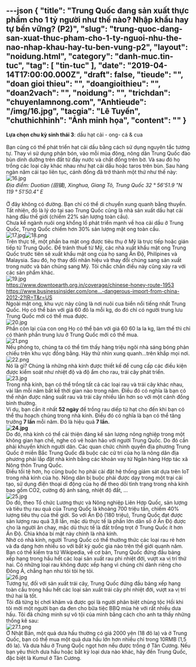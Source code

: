---json
{
    "title": "Trung Quốc đang sản xuất thực phẩm cho 1 tỷ người như thế nào? Nhập khẩu hay tự bền vững? (P2)",
    "slug": "trung-quoc-dang-san-xuat-thuc-pham-cho-1-ty-nguoi-nhu-the-nao-nhap-khau-hay-tu-ben-vung-p2",
    "layout": "noidung.html",
    "category": "danh-muc.tin-tuc",
    "tag": [
        "tin-tuc"
    ],
    "date": "2019-04-14T17:00:00.000Z",
    "draft": false,
    "tieude": "",
    "doan gioi thieu": "",
    "doangioithieu": "",
    "doan2vach": "",
    "noidung": "",
    "trichdan": "chuyenlamnong.com",
    "Anhtieude": "/img/16.jpg",
    "tacgia": "Lê Tuyến",
    "chuthichhinh": "Ảnh minh họa",
    "__content__": ""
}
---
<p><strong>Lựa chọn chu kỳ sinh th&aacute;i 3</strong>: dầu hạt cải - ong- c&aacute; &amp; cua<br />
<br />
Bạn cũng c&oacute; thể ph&aacute;t triển hạt cải dầu bằng c&aacute;ch sử dụng nguy&ecirc;n tắc tương tự. Thay v&igrave; sử dụng ph&acirc;n b&oacute;n, v&agrave;o mỗi m&ugrave;a đ&ocirc;ng, n&ocirc;ng d&acirc;n Trung Quốc đ&agrave;o b&ugrave;n dinh dưỡng tr&ecirc;n đất từ đ&aacute;y nước v&agrave; chất đống tr&ecirc;n bờ. V&agrave; sau đ&oacute; họ trồng c&aacute;c loại c&acirc;y kh&aacute;c nhau như hạt cải dầu hoặc taros tr&ecirc;n b&ugrave;n. Sau h&agrave;ng ng&agrave;n năm c&aacute;i tạo li&ecirc;n tục, c&aacute;nh đồng đ&atilde; trở th&agrave;nh một thứ như thế n&agrave;y:<br />
<img alt="16.jpg" src="https://chuyenlamnong.com/attachments/16-jpg.1025/" /><br />
<em>Địa điểm: Duotian (田镇), Xinghua, Giang T&ocirc;, Trung Quốc 32 &deg; 56&#39;51.9 &quot;N 119 &deg; 51&#39;50.4&quot; E</em><br />
<br />
Ở đ&acirc;y kh&ocirc;ng c&oacute; đường. Bạn chỉ c&oacute; thể di chuyển xung quanh bằng thuyền. Tất nhi&ecirc;n, đ&oacute; l&agrave; l&yacute; do tại sao Trung Quốc cũng l&agrave; nh&agrave; sản xuất dầu hạt cải h&agrave;ng đầu thế giới (chiếm 22% sản lượng to&agrave;n cầu).<br />
Chưa kể ng&agrave;nh nu&ocirc;i ong khổng lồ ph&aacute;t triển mạnh về hoa cải dầu ở Trung Quốc, Trung Quốc chiếm hơn 30% sản lượng mật ong to&agrave;n cầu.<br />
<img alt="17.jpg" src="https://chuyenlamnong.com/attachments/17-jpg.1026/" /><img alt="18.png" src="https://chuyenlamnong.com/attachments/18-png.1027/" /><br />
Tr&ecirc;n thực tế, một phần ba mật ong được ti&ecirc;u thụ ở Mỹ l&agrave; trực tiếp hoặc gi&aacute;n tiếp từ Trung Quốc. Để tr&aacute;nh thuế từ Mỹ, c&aacute;c nh&agrave; xuất khẩu mật ong Trung Quốc trước ti&ecirc;n sẽ xuất khẩu mật ong của họ sang Ấn Độ, Philipines v&agrave; Malaysia. Sau đ&oacute;, họ thay đổi nh&atilde;n hiệu v&agrave; thay đổi ch&uacute;ng sang sản xuất trong nước v&agrave; b&aacute;n ch&uacute;ng sang Mỹ. T&ocirc;i chắc chắn điều n&agrave;y cũng xảy ra với c&aacute;c sản phẩm kh&aacute;c.<br />
<img alt="19.jpg" src="https://chuyenlamnong.com/attachments/19-jpg.1028/" /><br />
<a href="https://www.downtoearth.org.in/coverage/chinese-honey-route-1953" rel="nofollow" target="_blank">https://www.downtoearth.org.in/coverage/chinese-honey-route-1953</a><br />
<a href="https://www.businessinsider.com/one-third-of-honey-in-the-us-may-be-an-illegal-and-dangerous-import-from-china-2012-2?IR=T&amp;r=US" rel="nofollow" target="_blank">https://www.businessinsider.com/one...-dangerous-import-from-china-2012-2?IR=T&amp;r=US</a><br />
Ngo&agrave;i mật ong, khu vực n&agrave;y cũng l&agrave; nơi nu&ocirc;i cua biển nổi tiếng nhất Trung Quốc. Họ c&oacute; thể b&aacute;n với gi&aacute; 60 đ&ocirc; la mỗi kg, do đ&oacute; chỉ c&oacute; người trung lưu Trung Quốc mới c&oacute; thể mua được.<br />
<img alt="20.jpg" src="https://chuyenlamnong.com/attachments/20-jpg.1029/" /><br />
Phần c&ograve;n lại của con ong Họ c&oacute; thể b&aacute;n với gi&aacute; 60 60 la la kg, l&agrave;m thế th&igrave; chỉ c&oacute; th&agrave;nh phần trung lưu ở Trung Quốc mới c&oacute; thể mua.<br />
<img alt="21.png" src="https://chuyenlamnong.com/attachments/21-png.1030/" /><br />
Nếu ph&oacute;ng to, ch&uacute;ng ta c&oacute; thể t&igrave;m thấy h&agrave;ng triệu ng&ocirc;i nh&agrave; s&aacute;ng b&oacute;ng phản chiếu tr&ecirc;n khu vực đồng bằng. H&atilde;y thử nh&igrave;n xung quanh...tr&ecirc;n khắp mọi nơi.<br />
<img alt="22.png" src="https://chuyenlamnong.com/attachments/22-png.1031/" /><br />
N&oacute; l&agrave; g&igrave;? Ch&uacute;ng l&agrave; những nh&agrave; k&iacute;nh được thiết kế để cung cấp c&aacute;c điều kiện được kiểm so&aacute;t như nhiệt độ v&agrave; độ ẩm cho rau, tr&aacute;i c&acirc;y ph&aacute;t triển.<br />
<img alt="23.jpg" src="https://chuyenlamnong.com/attachments/23-jpg.1032/" /><br />
Trong nh&agrave; k&iacute;nh, bạn c&oacute; thể trồng tất cả c&aacute;c loại rau v&agrave; tr&aacute;i c&acirc;y kh&aacute;c nhau, v&agrave;i lần mỗi năm bất kể thời gian n&agrave;o trong năm. Điều đ&oacute; c&oacute; nghĩa l&agrave; bạn c&oacute; thể nhận được năng suất rau v&agrave; tr&aacute;i c&acirc;y nhiều lần hơn so với một c&aacute;nh đồng b&igrave;nh thường.<br />
V&iacute; dụ, bạn cần &iacute;t nhất&nbsp;<strong>52 ng&agrave;y</strong>&nbsp;để trồng rau diếp từ hạt cho đến khi bạn c&oacute; thể thu hoạch ch&uacute;ng trong nh&agrave; k&iacute;nh. Điều đ&oacute; c&oacute; nghĩa l&agrave; bạn c&oacute; thể tăng trưởng&nbsp;<strong>7 lần</strong>&nbsp;mỗi năm. Đ&oacute; l&agrave; hiệu quả&nbsp;<strong>7 lần.<br />
<img alt="24.jpg" src="https://chuyenlamnong.com/attachments/24-jpg.1033/" /></strong><br />
Do đ&oacute;, nh&agrave; k&iacute;nh c&oacute; thể cải thiện đ&aacute;ng kể sản lượng n&ocirc;ng nghiệp trong một kh&ocirc;ng gian hạn chế, nghe c&oacute; vẻ ho&agrave;n hảo với người Trung Quốc. Do đ&oacute; cần phải khuyến kh&iacute;ch người d&acirc;n. C&aacute;c quan chức ch&iacute;nh quyền địa phương Trung Quốc ở miền Bắc Trung Quốc đ&atilde; buộc c&aacute;c cử tri của họ l&agrave; n&ocirc;ng d&acirc;n địa phương phải lắp đặt nh&agrave; k&iacute;nh bằng c&aacute;c khoản vay từ Ng&acirc;n h&agrave;ng Hợp t&aacute;c x&atilde; N&ocirc;ng th&ocirc;n Trung Quốc.<br />
Điều tồi tệ hơn, họ cũng buộc họ phải c&agrave;i đặt hệ thống gi&aacute;m s&aacute;t dựa tr&ecirc;n IoT trong nh&agrave; k&iacute;nh của họ. N&ocirc;ng d&acirc;n bị buộc phải được dạy trong một trại cải tạo, sử dụng điện thoại di động của họ để theo d&otilde;i t&igrave;nh trạng trong nh&agrave; k&iacute;nh bao gồm CO2, cường độ &aacute;nh s&aacute;ng, nhiệt độ đất, ...<br />
<img alt="25.jpg" src="https://chuyenlamnong.com/attachments/25-jpg.1034/" /><br />
Do đ&oacute;, theo Tổ chức Lương thực v&agrave; N&ocirc;ng nghiệp Li&ecirc;n Hợp Quốc, sản lượng v&agrave; ti&ecirc;u thụ rau quả của Trung Quốc l&agrave; khoảng 700 triệu tấn, chiếm 40% lượng ti&ecirc;u thụ của thế giới. So với Ấn Độ (180 triệu), Trung Quốc đạt được sản lượng rau quả 3,8 lần, mặc d&ugrave; thực tế l&agrave; phần lớn d&acirc;n số ở Ấn Độ được cho l&agrave; người ăn chay, mặc d&ugrave; thực tế l&agrave; đất trồng trọt ở Trung Quốc &iacute;t hơn Ấn Độ. Ch&igrave;a kh&oacute;a b&iacute; mật n&agrave;y ch&iacute;nh l&agrave; nh&agrave; k&iacute;nh.<br />
Nhờ c&oacute; nh&agrave; k&iacute;nh, người Trung Quốc c&oacute; thể thưởng thức c&aacute;c loại rau rẻ hơn v&agrave; đa dạng hơn nhiều so với bất kỳ quốc gia n&agrave;o tr&ecirc;n thế giới quanh năm. Bạn c&oacute; thể kiểm tra từ Wikipedia, về cơ bản, Trung Quốc đứng đầu bảng xếp hạng trong hầu hết c&aacute;c loại sản xuất rau phi nhiệt đới, vượt xa vị tr&iacute; thứ hai. C&oacute; những loại rau kh&ocirc;ng được xếp hạng v&igrave; ch&uacute;ng chỉ d&agrave;nh ri&ecirc;ng cho Đ&ocirc;ng &Aacute;, chẳng hạn như tỏi tỏi hẹ tỏi.<br />
<img alt="26.jpg" src="https://chuyenlamnong.com/attachments/26-jpg.1035/" /><br />
Tương tự, đối với sản xuất tr&aacute;i c&acirc;y, Trung Quốc đứng đầu bảng xếp hạng to&agrave;n cầu trong hầu hết c&aacute;c loại sản xuất tr&aacute;i c&acirc;y phi nhiệt đới, vượt xa vị tr&iacute; thứ hai l&agrave; tốt.<br />
T&ocirc;i đ&atilde; từng bị chơi khăm v&agrave; được gọi l&agrave; người ph&acirc;n biệt chủng tộc Hồi khi t&ocirc;i mời một người bạn da đen cho bữa tiệc BBQ m&ugrave;a h&egrave; với rất nhiều dưa hấu. T&ocirc;i đ&atilde; chứng minh sự v&ocirc; tội của m&igrave;nh bằng c&aacute;ch cho anh ta thấy những thống k&ecirc; sau:<br />
<img alt="27.1.png" src="https://chuyenlamnong.com/attachments/27-1-png.1036/" /><br />
Ở Nhật Bản, một quả dưa hấu thường c&oacute; gi&aacute; 2000 y&ecirc;n (18 đ&ocirc; la) v&agrave; ở Trung Quốc, bạn c&oacute; thể mua một quả dưa hấu lớn hơn nhiều chỉ trong 10RMB (1,5 đ&ocirc; la). V&agrave; dưa hấu ở Trung Quốc ngọt hơn nếu được trồng ở T&acirc;n Cương. Nếu bạn y&ecirc;u th&iacute;ch dưa hấu hoặc bất kỳ loại dưa n&agrave;o kh&aacute;c, h&atilde;y đến Trung Quốc, đặc biệt l&agrave; Kumul ở T&acirc;n Cương.</p>
